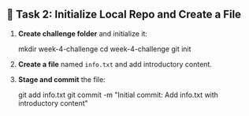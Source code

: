 ## 🧱 Task 2: Initialize Local Repo and Create a File

1. **Create challenge folder** and initialize it:

    mkdir week-4-challenge
    cd week-4-challenge
    git init

2. **Create a file** named `info.txt` and add introductory content.
3. **Stage and commit** the file:

    git add info.txt
    git commit -m "Initial commit: Add info.txt with introductory content"

